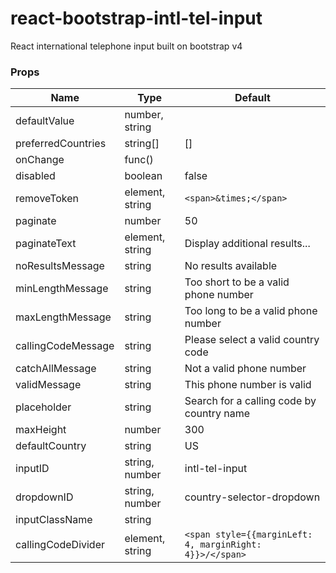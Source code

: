 # react-bootstrap-intl-tel-input
React international telephone input built on bootstrap v4

### Props

| Name               | Type            | Default                                                  |
|--------------------|-----------------|----------------------------------------------------------|
| defaultValue       | number, string  |                                                          |
| preferredCountries | string[]        | []                                                       |
| onChange           | func()          |                                                          |
| disabled           | boolean         | false                                                    |
| removeToken        | element, string | `<span>&times;</span>`                                   |
| paginate           | number          | 50                                                       |
| paginateText       | element, string | Display additional results...                            |
| noResultsMessage   | string          | No results available                                     |
| minLengthMessage   | string          | Too short to be a valid phone number                     |
| maxLengthMessage   | string          | Too long to be a valid phone number                      |
| callingCodeMessage | string          | Please select a valid country code                       |
| catchAllMessage    | string          | Not a valid phone number                                 |
| validMessage       | string          | This phone number is valid                               |
| placeholder        | string          | Search for a calling code by country name                |
| maxHeight          | number          | 300                                                      |
| defaultCountry     | string          | US                                                       |
| inputID            | string, number  | intl-tel-input                                           |
| dropdownID         | string, number  | country-selector-dropdown                                |
| inputClassName     | string          |                                                          |
| callingCodeDivider | element, string | `<span style={{marginLeft: 4, marginRight: 4}}>/</span>` |

